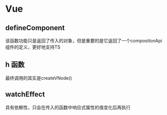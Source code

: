 # Vue

## defineComponent

该函数功能只是返回了传入的对象，但是重要的是它返回了一个compositonApi组件的定义，更好地支持TS

## h 函数

最终调用的其实是createVNode()

## watchEffect

具有依赖性，只会在传入的函数中响应式属性的值变化后再执行
